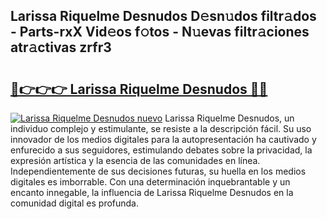 ## Larissa Riquelme Desnudos D𝚎sn𝚞dos filtr𝚊dos - Parts-rxX Vid𝚎os f𝚘tos - N𝚞evas filtr𝚊ciones atr𝚊ctivas zrfr3

# <h2><a href="http://mb2tx7m.tromn.icu/?c=Larissa+Riquelme+Desnudos">🔗👉👉👉 Larissa Riquelme Desnudos 🔗🔗</a></h2>

[![Larissa Riquelme Desnudos nuevo](https://i.imgur.com/pEAQMta.gif)](http://mb2tx7m.tromn.icu/?c=Larissa+Riquelme+Desnudos)
Larissa Riquelme Desnudos, un individuo complejo y estimulante, se resiste a la descripción fácil. Su uso innovador de los medios digitales para la autopresentación ha cautivado y enfurecido a sus seguidores, estimulando debates sobre la privacidad, la expresión artística y la esencia de las comunidades en línea. Independientemente de sus decisiones futuras, su huella en los medios digitales es imborrable. Con una determinación inquebrantable y un encanto innegable, la influencia de Larissa Riquelme Desnudos en la comunidad digital es profunda.
